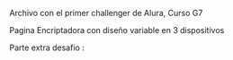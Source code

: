 Archivo con el primer challenger de Alura, Curso G7 

Pagina Encriptadora con diseño variable en 3 dispositivos

Parte extra desafio : 


